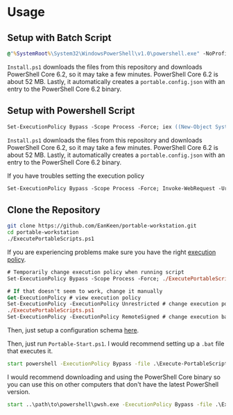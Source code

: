 # Usage
## Setup with Batch Script
```cmd
@"%SystemRoot%\System32\WindowsPowerShell\v1.0\powershell.exe" -NoProfile -InputFormat None -ExecutionPolicy Bypass -Command "iex ((New-Object System.Net.WebClient).DownloadString('https://github.com/EanKeen/portable-workstation/blob/master/install/Install.ps1'))"
```
`Install.ps1` downloads the files from this repository and downloads PowerShell Core 6.2, so it may take a few minutes. PowerShell Core 6.2 is about 52 MB. Lastly, it automatically creates a `portable.config.json` with an entry to the PowerShell Core 6.2 binary.

## Setup with Powershell Script

```ps
Set-ExecutionPolicy Bypass -Scope Process -Force; iex ((New-Object System.Net.WebClient).DownloadString('https://github.com/EanKeen/portable-workstation/master/install/Install.ps1'))
```

`Install.ps1` downloads the files from this repository and downloads PowerShell Core 6.2, so it may take a few minutes. PowerShell Core 6.2 is about 52 MB. Lastly, it automatically creates a `portable.config.json` with an entry to the PowerShell Core 6.2 binary.

If you have troubles setting the execution policy
```ps
Set-ExecutionPolicy Bypass -Scope Process -Force; Invoke-WebRequest -Uri "https://github.com/EanKeen/portable-workstation/master/install/Install.ps1" -OutFile "Install.ps1"; ./Install.ps1
```

## Clone the Repository
```bash
git clone https://github.com/EanKeen/portable-workstation.git
cd portable-workstation
./ExecutePortableScripts.ps1
```
If you are experiencing problems make sure you have the right [execution policy](https://docs.microsoft.com/en-us/powershell/module/microsoft.powershell.core/about/about_execution_policies?view=powershell-6).
```ps
# Temporarily change execution policy when running script
Set-ExecutionPolicy Bypass -Scope Process -Force; ./ExecutePortableScripts.ps1

# If that doesn't seem to work, change it manually
Get-ExecutionPolicy # view execution policy
Set-ExecutionPolicy -ExecutionPolicy Unrestricted # change execution policy to unrestricted
./ExecutePortableScripts.ps1
Set-ExecutionPolicy -ExecutionPolicy RemoteSigned # change execution back from unrestricted to something safer
```

Then, just setup a configuration schema [here](/schema).

Then, just run `Portable-Start.ps1`. I would recommend setting up a `.bat` file that executes it.
```cmd
start powershell -ExecutionPolicy Bypass -file .\Execute-PortableScripts.ps1
```

I would recommend downloading and using the PowerShell Core binary so you can use this on other computers that don't have the latest PowerShell version.
```cmd
start ..\path\to\powershell\pwsh.exe -ExecutionPolicy Bypass -file .\Execute-PortableScripts.ps1
```